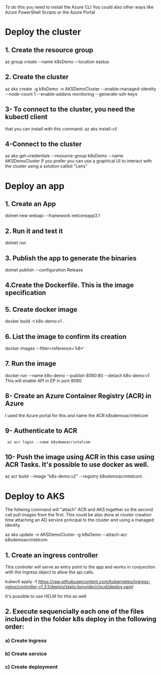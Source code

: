 To do this you need to install the Azure CLI
You could also other ways like Azure PowerShell Scripts
or the Azure Portal

# Deploy the cluster

## 1. Create the resource group

az group create --name k8sDemo --location eastus

## 2. Create the cluster

az aks create -g k8sDemo -n AKSDemoCluster --enable-managed-identity --node-count 1 --enable-addons monitoring --generate-ssh-keys

## 3- To connect to the cluster, you need the kubectl client

that you can install with this command:
az aks install-cli

## 4-Connect to the cluster

az aks get-credentials --resource-group k8sDemo --name AKSDemoCluster
If you prefer you can use a graphical UI to interact with the cluster
using a solution called "Lens"

# Deploy an app

## 1. Create an App

dotnet new webapi --framework netcoreapp3.1

## 2. Run it and test it

dotnet run

## 3. Publish the app to generate the binaries

dotnet publish --configuration Release

## 4.Create the Dockerfile. This is the image specification

## 5. Create docker image

docker build -t k8s-demo:v1 .

## 6. List the image to confirm its creation

docker images --filter=reference='k8\*'

## 7. Run the image

docker run --name k8s-demo --publish 8080:80 --detach k8s-demo:v1
This will enable API in EP in port 8080

## 8- Create an Azure Container Registry (ACR) in Azure

I used the Azure portal for this and name the ACR k8sdemoacrintelcom

## 9- Authenticate to ACR

<code> az acr login --name k8sdemoacrintelcom </code>

## 10- Push the image using ACR in this case using ACR Tasks. It's possible to use docker as well.

az acr build --image "k8s-demo:v2" --registry k8sdemoacrintelcom .

# Deploy to AKS

<p>
The follwing command will "attach" ACR and AKS together so the second call pull
images from the first. This could be also done at cluster creation time attaching
an AD service principal to the cluster and using a managed identity
</p>
az aks update -n AKSDemoCluster -g k8sDemo --attach-acr k8sdemoacrintelcom

## 1. Create an ingress controller
   <p>This controler will serve as entry point to the app
   and works in conjunction with the Ingress object to
   allow the api calls.
   </p>
   
kubectl apply -f https://raw.githubusercontent.com/kubernetes/ingress-nginx/controller-v1.3.1/deploy/static/provider/cloud/deploy.yaml

It's possible to use HELM for this as well

## 2. Execute sequencially each one of the files included in the folder k8s deploy in the following order:
### a) Create Ingress
### b) Create service
### c) Create deployment

